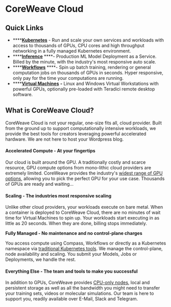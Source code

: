 # CoreWeave Cloud

## Quick Links

* \*\*\*\*[**Kubernetes**](coreweave-kubernetes/getting-started.md) - Run and scale your own services and workloads with access to thousands of GPUs, CPU cores and high throughput networking in a fully managed Kubernetes environment.
* \*\*\*\*[**Inference**](compass/online-inference.md#introduction) ****- Production ML Model Deployment as a Service. Billed by the minute, with the industry's most responsive auto scale.
* \*\*\*\*[**Workflows**](workflows/argo.md#introduction) ****- Spin up batch training, rendering or general computation jobs on thousands of GPUs in seconds. Hyper responsive, only pay for the time your computations are running.
* \*\*\*\*[**Virtual Machines**](virtual-servers/getting-started.md) **-** Linux and Windows Virtual Workstations with powerful GPUs, optionally pre-loaded with Teradici remote desktop software.

## What is CoreWeave Cloud?

CoreWeave Cloud is not your regular, one-size fits all, cloud provider. Built from the ground up to support computationally intensive workloads, we provide the best tools for creators leveraging powerful accelerated hardware. We are not here to host your Wordpress blog.

#### Accelerated Compute - At your fingertips

Our cloud is built around the GPU. A traditionally costly and scarce resource, GPU compute options from mono-lithic cloud providers are extremely limited. CoreWeave provides the industry's [widest range of GPU options](https://www.coreweave.com/pricing), allowing you to pick the perfect GPU for your use case. Thousands of GPUs are ready and waiting...

#### Scaling - The industries most responsive scaling

Unlike other cloud providers, your workloads execute on bare metal. When a container is deployed to CoreWeave Cloud, there are no minutes of wait time for Virtual Machines to spin up. Your workloads start executing in as little as 20 seconds. When they are done, billing stops immediately.

**Fully Managed - No maintenance and no control-plane charges**

You access compute using Compass, Workflows or directly as a Kubernetes namespace via [traditional Kubernetes tools](coreweave-kubernetes/getting-started.md#install-kubernetes-command-line-tools). We manage the control-plane, node availability and scaling. You submit your Models, Jobs or Deployments, we handle the rest. 

#### Everything Else - The team and tools to make you successful

In addition to GPUs, CoreWeave provides [CPU-only nodes](coreweave-kubernetes/node-types.md#cpu-availability), local and persistent storage as well as all the bandwidth you might need to transfer your training sets, videos or molecular simulations. Our team is here to support you, readily available over E-Mail, Slack and Telegram.

